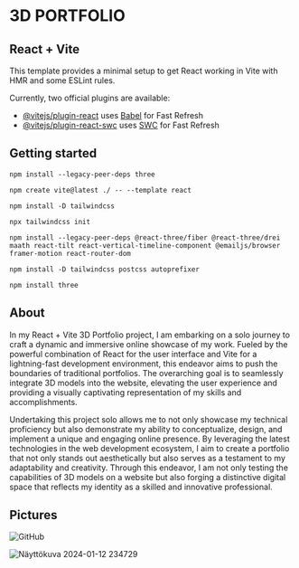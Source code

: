 # 3D PORTFOLIO
## React + Vite

This template provides a minimal setup to get React working in Vite with HMR and some ESLint rules.

Currently, two official plugins are available:

- [@vitejs/plugin-react](https://github.com/vitejs/vite-plugin-react/blob/main/packages/plugin-react/README.md) uses [Babel](https://babeljs.io/) for Fast Refresh
- [@vitejs/plugin-react-swc](https://github.com/vitejs/vite-plugin-react-swc) uses [SWC](https://swc.rs/) for Fast Refresh

## Getting started

`npm install --legacy-peer-deps three`

`npm create vite@latest ./ -- --template react`

`npm install -D tailwindcss`

`npx tailwindcss init`

`npm install --legacy-peer-deps @react-three/fiber @react-three/drei maath react-tilt react-vertical-timeline-component @emailjs/browser framer-motion react-router-dom`

`npm install -D tailwindcss postcss autoprefixer`

`npm install three`

## About

In my React + Vite 3D Portfolio project, I am embarking on a solo journey to craft a dynamic and immersive online showcase of my work. Fueled by the powerful combination of React for the user interface and Vite for a lightning-fast development environment, this endeavor aims to push the boundaries of traditional portfolios. The overarching goal is to seamlessly integrate 3D models into the website, elevating the user experience and providing a visually captivating representation of my skills and accomplishments.

Undertaking this project solo allows me to not only showcase my technical proficiency but also demonstrate my ability to conceptualize, design, and implement a unique and engaging online presence. By leveraging the latest technologies in the web development ecosystem, I aim to create a portfolio that not only stands out aesthetically but also serves as a testament to my adaptability and creativity. Through this endeavor, I am not only testing the capabilities of 3D models on a website but also forging a distinctive digital space that reflects my identity as a skilled and innovative professional.

## Pictures

![GitHub](https://github.com/SamuelhaIIman/3D-Portfolio/assets/144782909/e91387ad-35e2-4fe2-a4fb-7cbb0edd0609)


![Näyttökuva 2024-01-12 234729](https://github.com/SamuelhaIIman/3D-Portfolio/assets/144782909/499e07fd-6468-4ef4-ae0f-865022553d48)
